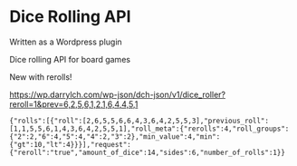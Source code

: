 # Dice Rolling API

Written as a Wordpress plugin

Dice rolling API for board games

New with rerolls!

https://wp.darrylch.com/wp-json/dch-json/v1/dice_roller?reroll=1&prev=6,2,5,6,1,2,1,6,4,4,5,1

`{"rolls":[{"roll":[2,6,5,5,6,6,4,3,6,4,2,5,5,3],"previous_roll":[1,1,5,5,6,1,4,3,6,4,2,5,5,1],"roll_meta":{"rerolls":4,"roll_groups":{"2":2,"6":4,"5":4,"4":2,"3":2},"min_value":4,"min":{"gt":10,"lt":4}}}],"request":{"reroll":"true","amount_of_dice":14,"sides":6,"number_of_rolls":1}}`
